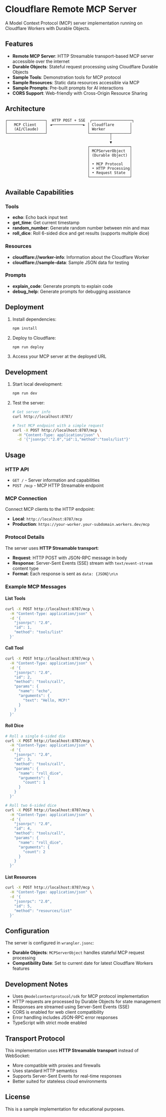 # Cloudflare Remote MCP Server

A Model Context Protocol (MCP) server implementation running on Cloudflare Workers with Durable Objects.

## Features

- **Remote MCP Server**: HTTP Streamable transport-based MCP server accessible over the internet
- **Durable Objects**: Stateful request processing using Cloudflare Durable Objects
- **Sample Tools**: Demonstration tools for MCP protocol
- **Sample Resources**: Static data resources accessible via MCP
- **Sample Prompts**: Pre-built prompts for AI interactions
- **CORS Support**: Web-friendly with Cross-Origin Resource Sharing

## Architecture

```
┌─────────────────┐  HTTP POST + SSE  ┌──────────────────┐
│   MCP Client    │ ◄──────────────► │ Cloudflare       │
│   (AI/Claude)   │                  │ Worker           │
└─────────────────┘                  └─────────┬────────┘
                                               │
                                               ▼
                                     ┌──────────────────┐
                                     │ MCPServerObject  │
                                     │ (Durable Object) │
                                     │                  │
                                     │ • MCP Protocol   │
                                     │ • HTTP Processing│
                                     │ • Request State  │
                                     └──────────────────┘
```

## Available Capabilities

### Tools
- **echo**: Echo back input text
- **get_time**: Get current timestamp
- **random_number**: Generate random number between min and max
- **roll_dice**: Roll 6-sided dice and get results (supports multiple dice)

### Resources  
- **cloudflare://worker-info**: Information about the Cloudflare Worker
- **cloudflare://sample-data**: Sample JSON data for testing

### Prompts
- **explain_code**: Generate prompts to explain code
- **debug_help**: Generate prompts for debugging assistance

## Deployment

1. Install dependencies:
   ```bash
   npm install
   ```

2. Deploy to Cloudflare:
   ```bash
   npm run deploy
   ```

3. Access your MCP server at the deployed URL

## Development

1. Start local development:
   ```bash
   npm run dev
   ```

2. Test the server:
   ```bash
   # Get server info
   curl http://localhost:8787/
   
   # Test MCP endpoint with a simple request
   curl -X POST http://localhost:8787/mcp \
     -H "Content-Type: application/json" \
     -d '{"jsonrpc":"2.0","id":1,"method":"tools/list"}'
   ```

## Usage

### HTTP API
- `GET /` - Server information and capabilities
- `POST /mcp` - MCP HTTP Streamable endpoint

### MCP Connection
Connect MCP clients to the HTTP endpoint:
- **Local**: `http://localhost:8787/mcp`
- **Production**: `https://your-worker.your-subdomain.workers.dev/mcp`

### Protocol Details
The server uses **HTTP Streamable transport**:
- **Request**: HTTP POST with JSON-RPC message in body
- **Response**: Server-Sent Events (SSE) stream with `text/event-stream` content type
- **Format**: Each response is sent as `data: {JSON}\n\n`

### Example MCP Messages

#### List Tools
```bash
curl -X POST http://localhost:8787/mcp \
  -H "Content-Type: application/json" \
  -d '{
    "jsonrpc": "2.0",
    "id": 1,
    "method": "tools/list"
  }'
```

#### Call Tool
```bash
curl -X POST http://localhost:8787/mcp \
  -H "Content-Type: application/json" \
  -d '{
    "jsonrpc": "2.0",
    "id": 2,
    "method": "tools/call",
    "params": {
      "name": "echo",
      "arguments": {
        "text": "Hello, MCP!"
      }
    }
  }'
```

#### Roll Dice
```bash
# Roll a single 6-sided die
curl -X POST http://localhost:8787/mcp \
  -H "Content-Type: application/json" \
  -d '{
    "jsonrpc": "2.0",
    "id": 3,
    "method": "tools/call",
    "params": {
      "name": "roll_dice",
      "arguments": {
        "count": 1
      }
    }
  }'

# Roll two 6-sided dice
curl -X POST http://localhost:8787/mcp \
  -H "Content-Type: application/json" \
  -d '{
    "jsonrpc": "2.0",
    "id": 4,
    "method": "tools/call",
    "params": {
      "name": "roll_dice",
      "arguments": {
        "count": 2
      }
    }
  }'
```

#### List Resources
```bash
curl -X POST http://localhost:8787/mcp \
  -H "Content-Type: application/json" \
  -d '{
    "jsonrpc": "2.0",
    "id": 5,
    "method": "resources/list"
  }'
```

## Configuration

The server is configured in `wrangler.jsonc`:
- **Durable Objects**: `MCPServerObject` handles stateful MCP request processing
- **Compatibility Date**: Set to current date for latest Cloudflare Workers features

## Development Notes

- Uses `@modelcontextprotocol/sdk` for MCP protocol implementation
- HTTP requests are processed by Durable Objects for state management
- Responses are streamed using Server-Sent Events (SSE)
- CORS is enabled for web client compatibility
- Error handling includes JSON-RPC error responses
- TypeScript with strict mode enabled

## Transport Protocol

This implementation uses **HTTP Streamable transport** instead of WebSocket:
- More compatible with proxies and firewalls
- Uses standard HTTP semantics
- Supports Server-Sent Events for real-time responses
- Better suited for stateless cloud environments

## License

This is a sample implementation for educational purposes.